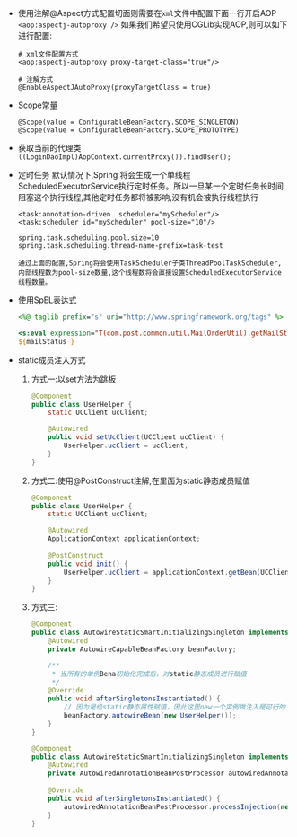 * 使用注解@Aspect方式配置切面则需要在`xml`文件中配置下面一行开启AOP
  `<aop:aspectj-autoproxy />`
  如果我们希望只使用CGLib实现AOP,则可以如下进行配置:

  ```
  # xml文件配置方式
  <aop:aspectj-autoproxy proxy-target-class="true"/>
  
  # 注解方式
  @EnableAspectJAutoProxy(proxyTargetClass = true)
  ```

* Scope常量

  ```
  @Scope(value = ConfigurableBeanFactory.SCOPE_SINGLETON)
  @Scope(value = ConfigurableBeanFactory.SCOPE_PROTOTYPE)
  ```

* 获取当前的代理类
  `((LoginDaoImpl)AopContext.currentProxy()).findUser();`

* 定时任务
  默认情况下,Spring 将会生成一个单线程ScheduledExecutorService执行定时任务。所以一旦某一个定时任务长时间阻塞这个执行线程,其他定时任务都将被影响,没有机会被执行线程执行

  ```
  <task:annotation-driven  scheduler="myScheduler"/>
  <task:scheduler id="myScheduler" pool-size="10"/>
  
  spring.task.scheduling.pool.size=10
  spring.task.scheduling.thread-name-prefix=task-test
  
  通过上面的配置,Spring将会使用TaskScheduler子类ThreadPoolTaskScheduler,内部线程数为pool-size数量,这个线程数将会直接设置ScheduledExecutorService线程数量。
  ```

* 使用SpEL表达式

  ```jsp
  <%@ taglib prefix="s" uri="http://www.springframework.org/tags" %>
  
  <s:eval expression="T(com.post.common.util.MailOrderUtil).getMailStatus(mailOrder.mailStatus)" var="mailStatus" />
  ${mailStatus }
  ```

* static成员注入方式

  1. 方式一:以set方法为跳板

     ```java
     @Component
     public class UserHelper {
         static UCClient ucClient;
     
         @Autowired
         public void setUcClient(UCClient ucClient) {
             UserHelper.ucClient = ucClient;
         }
     }
     ```

  2. 方式二:使用@PostConstruct注解,在里面为static静态成员赋值

     ```java
     @Component
     public class UserHelper {
         static UCClient ucClient;
     
         @Autowired
         ApplicationContext applicationContext;
         
         @PostConstruct
         public void init() {
             UserHelper.ucClient = applicationContext.getBean(UCClient.class);
         }
     }
     ```

  3. 方式三:

     ```java
     @Component
     public class AutowireStaticSmartInitializingSingleton implements SmartInitializingSingleton {
         @Autowired
         private AutowireCapableBeanFactory beanFactory;
     
         /**
          * 当所有的单例Bena初始化完成后，对static静态成员进行赋值
          */
         @Override
         public void afterSingletonsInstantiated() {
             // 因为是给static静态属性赋值，因此这里new一个实例做注入是可行的
             beanFactory.autowireBean(new UserHelper());
         }
     }
     ```

     ```java
     @Component
     public class AutowireStaticSmartInitializingSingleton implements SmartInitializingSingleton {
         @Autowired
         private AutowiredAnnotationBeanPostProcessor autowiredAnnotationBeanPostProcessor;
         
         @Override
         public void afterSingletonsInstantiated() {
             autowiredAnnotationBeanPostProcessor.processInjection(new UserHelper());
         }
     }
     ```

     


